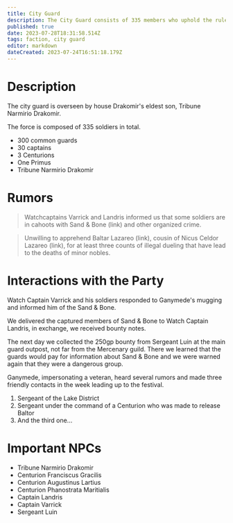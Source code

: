 ```yaml
---
title: City Guard
description: The City Guard consists of 335 members who uphold the rule of law in the city of Cyfaraun.
published: true
date: 2023-07-28T18:31:58.514Z
tags: faction, city guard
editor: markdown
dateCreated: 2023-07-24T16:51:18.179Z
---
```


# Description
The city guard is overseen by house Drakomir's eldest son, Tribune Narmirio Drakomir.

The force is composed of 335 soldiers in total. 
- 300 common guards
- 30 captains 
- 3 Centurions
- One Primus
- Tribune Narmirio Drakomir

# Rumors


> Watchcaptains Varrick and Landris informed us that some soldiers are in cahoots with Sand & Bone (link) and other organized crime. 

> Unwilling to apprehend Baltar Lazareo (link), cousin of Nicus Celdor Lazareo (link), for at least three counts of illegal dueling that have lead to the deaths of minor nobles.

# Interactions with the Party
Watch Captain Varrick and his soldiers responded to Ganymede's mugging and informed him of the Sand & Bone.

We delivered the captured members of Sand & Bone to Watch Captain Landris, in exchange, we received bounty notes.

The next day we collected the 250gp bounty from Sergeant Luin at the main guard outpost, not far from the Mercenary guild. There we learned that the guards would pay for information about Sand & Bone and we were warned again that they were a dangerous group.

Ganymede, impersonating a veteran, heard several rumors and made three friendly contacts in the week leading up to the festival.
1. Sergeant of the Lake District
2. Sergeant under the command of a Centurion who was made to release Baltor
3. And the third one...
# Important NPCs
- Tribune Narmirio Drakomir
- Centurion Franciscus Gracilis
- Centurion Augustinus Lartius
- Centurion Phanostrata Maritialis
- Captain Landris
- Captain Varrick
- Sergeant Luin

